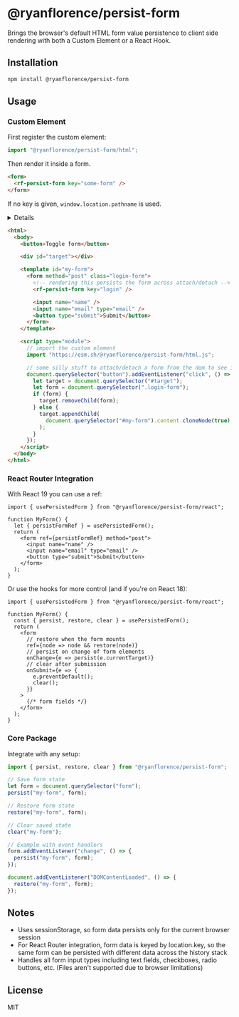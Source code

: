 # @ryanflorence/persist-form

Brings the browser's default HTML form value persistence to client side rendering with both a Custom Element or a React Hook.

## Installation

```bash
npm install @ryanflorence/persist-form
```

## Usage

### Custom Element

First register the custom element:

```ts
import "@ryanflorence/persist-form/html";
```

Then render it inside a form.

```html
<form>
  <rf-persist-form key="some-form" />
</form>
```

If no key is given, `window.location.pathname` is used.

<summary>
<details>Here's a copy/paste example to see it in action:</details>

```html
<html>
  <body>
    <button>Toggle form</button>

    <div id="target"></div>

    <template id="my-form">
      <form method="post" class="login-form">
        <!-- rendering this persists the form across attach/detach -->
        <rf-persist-form key="login" />

        <input name="name" />
        <input name="email" type="email" />
        <button type="submit">Submit</button>
      </form>
    </template>

    <script type="module">
      // import the custom element
      import "https://esm.sh/@ryanflorence/persist-form/html.js";

      // some silly stuff to attach/detach a form from the dom to see it restore
      document.querySelector("button").addEventListener("click", () => {
        let target = document.querySelector("#target");
        let form = document.querySelector(".login-form");
        if (form) {
          target.removeChild(form);
        } else {
          target.appendChild(
            document.querySelector("#my-form").content.cloneNode(true),
          );
        }
      });
    </script>
  </body>
</html>
```

</summary>

### React Router Integration

With React 19 you can use a ref:

```tsx
import { usePersistedForm } from "@ryanflorence/persist-form/react";

function MyForm() {
  let { persistFormRef } = usePersistedForm();
  return (
    <form ref={persistFormRef} method="post">
      <input name="name" />
      <input name="email" type="email" />
      <button type="submit">Submit</button>
    </form>
  );
}
```

Or use the hooks for more control (and if you're on React 18):

```tsx
import { usePersistedForm } from "@ryanflorence/persist-form/react";

function MyForm() {
  const { persist, restore, clear } = usePersistedForm();
  return (
    <form
      // restore when the form mounts
      ref={node => node && restore(node)}
      // persist on change of form elements
      onChange={e => persist(e.currentTarget)}
      // clear after submission
      onSubmit={e => {
        e.preventDefault();
        clear();
      }}
    >
      {/* form fields */}
    </form>
  );
}
```

### Core Package

Integrate with any setup:

```ts
import { persist, restore, clear } from "@ryanflorence/persist-form";

// Save form state
let form = document.querySelector("form");
persist("my-form", form);

// Restore form state
restore("my-form", form);

// Clear saved state
clear("my-form");

// Example with event handlers
form.addEventListener("change", () => {
  persist("my-form", form);
});

document.addEventListener("DOMContentLoaded", () => {
  restore("my-form", form);
});
```

## Notes

- Uses sessionStorage, so form data persists only for the current browser session
- For React Router integration, form data is keyed by location.key, so the same form can be persisted with different data across the history stack
- Handles all form input types including text fields, checkboxes, radio buttons, etc. (Files aren't supported due to browser limitations)

## License

MIT
